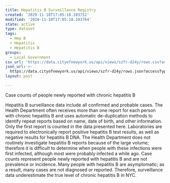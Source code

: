```yaml
---
title: Hepatitis B Surveillance Registry
created: '2020-11-10T17:05:18.103752'
modified: '2020-11-10T17:05:18.103764'
state: active
type: dataset
tags:
  - Hep B
  - Hepatitis
  - Hepatitis B
groups:
  - Local Government
csv_url: 'https://data.cityofnewyork.us/api/views/szfr-d24y/rows.csv?accessType=DOWNLOAD'
json_url: >-
  https://data.cityofnewyork.us/api/views/szfr-d24y/rows.json?accessType=DOWNLOAD
layout: post

---
```

Case counts of people newly reported with chronic hepatitis B</p>
Hepatitis B surveillance data include all confirmed and probable cases. The Health Department often receives more than one report for each person with chronic hepatitis B and uses automatic de-duplication methods to identify repeat reports based on name, date of birth, and other information. Only the first report is counted in the data presented here. Laboratories are required to electronically report positive hepatitis B test results, as well as negative results for hepatitis B DNA. The Health Department does not routinely investigate hepatitis B reports because of the large volume; therefore it is difficult to determine when people with these infections were first infected, although most were probably infected a while ago. Case counts represent people newly reported with hepatitis B and are not prevalence or incidence. Many people with hepatitis B are asymptomatic; as a result, many cases are not diagnosed or reported. Therefore, surveillance data underestimate the true level of chronic hepatitis B in NYC.

